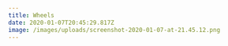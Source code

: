 ```yaml
---
title: Wheels
date: 2020-01-07T20:45:29.817Z
image: /images/uploads/screenshot-2020-01-07-at-21.45.12.png
---
```


